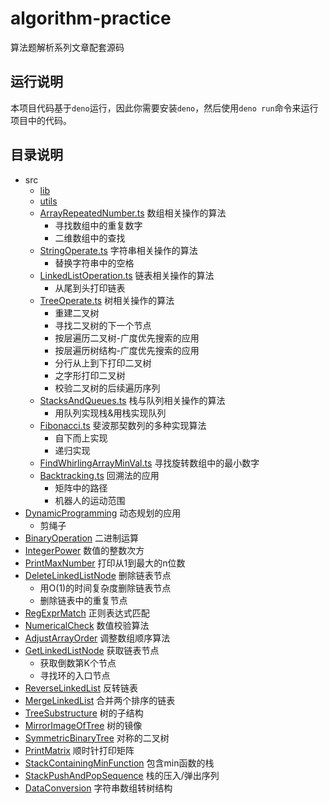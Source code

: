 # algorithm-practice
算法题解析系列文章配套源码

## 运行说明
本项目代码基于`deno`运行，因此你需要安装`deno`，然后使用`deno run`命令来运行项目中的代码。

## 目录说明
- src
  - [lib](src/lib)
  - [utils](src/utils)
  - [ArrayRepeatedNumber.ts](src/ArrayRepeatedNumber.ts) 数组相关操作的算法
    - 寻找数组中的重复数字
    - 二维数组中的查找
  - [StringOperate.ts](src/StringOperate.ts) 字符串相关操作的算法
    - 替换字符串中的空格
  - [LinkedListOperation.ts](src/LinkedListOperation.ts) 链表相关操作的算法
    - 从尾到头打印链表
  - [TreeOperate.ts](src/TreeOperate.ts) 树相关操作的算法
    - 重建二叉树
    - 寻找二叉树的下一个节点
    - 按层遍历二叉树-广度优先搜索的应用
    - 按层遍历树结构-广度优先搜索的应用
    - 分行从上到下打印二叉树
    - 之字形打印二叉树
    - 校验二叉树的后续遍历序列
  - [StacksAndQueues.ts](src/StacksAndQueues.ts) 栈与队列相关操作的算法
    - 用队列实现栈&用栈实现队列
  - [Fibonacci.ts](src/Fibonacci.ts) 斐波那契数列的多种实现算法
    - 自下而上实现
    - 递归实现
  - [FindWhirlingArrayMinVal.ts](src/FindWhirlingArrayMinVal.ts) 寻找旋转数组中的最小数字
  - [Backtracking.ts](src/Backtracking.ts) 回溯法的应用
    - 矩阵中的路径
    - 机器人的运动范围
- [DynamicProgramming](src/DynamicProgramming.ts) 动态规划的应用
  - 剪绳子
- [BinaryOperation](src/BinaryOperation.ts) 二进制运算
- [IntegerPower](src/IntegerPower.ts) 数值的整数次方
- [PrintMaxNumber](src/PrintMaxNumber.ts) 打印从1到最大的n位数
- [DeleteLinkedListNode](src/DeleteLinkedListNode.ts) 删除链表节点
  - 用O(1)的时间复杂度删除链表节点
  - 删除链表中的重复节点
- [RegExprMatch](src/RegExprMatch.ts) 正则表达式匹配
- [NumericalCheck](src/NumericalCheck.ts) 数值校验算法
- [AdjustArrayOrder](src/AdjustArrayOrder.ts) 调整数组顺序算法
- [GetLinkedListNode](src/GetLinkedListNode.ts) 获取链表节点
  - 获取倒数第K个节点
  - 寻找环的入口节点
- [ReverseLinkedList](src/ReverseLinkedList.ts) 反转链表
- [MergeLinkedList](src/MergeLinkedList.ts) 合并两个排序的链表
- [TreeSubstructure](src/TreeSubstructure.ts) 树的子结构
- [MirrorImageOfTree](src/MirrorImageOfTree.ts) 树的镜像
- [SymmetricBinaryTree](src/SymmetricBinaryTree.ts) 对称的二叉树
- [PrintMatrix](src/PrintMatrix.ts) 顺时针打印矩阵
- [StackContainingMinFunction](src/StackContainingMinFunction.ts) 包含min函数的栈
- [StackPushAndPopSequence](src/StackPushAndPopSequence.ts) 栈的压入/弹出序列
- [DataConversion](src/DataConversion.ts) 字符串数组转树结构
